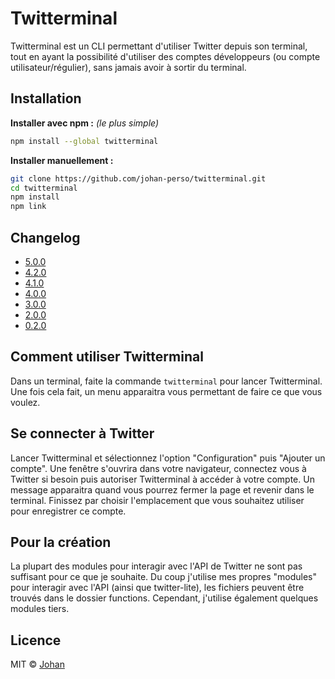 # Twitterminal

Twitterminal est un CLI permettant d'utiliser Twitter depuis son terminal, tout en ayant la possibilité d'utiliser des comptes développeurs (ou compte utilisateur/régulier), sans jamais avoir à sortir du terminal.


## Installation

**Installer avec npm :** *(le plus simple)*

```bash
npm install --global twitterminal
```

**Installer manuellement :**

```bash
git clone https://github.com/johan-perso/twitterminal.git
cd twitterminal
npm install
npm link
```


## Changelog

* [5.0.0](https://github.com/johan-perso/twitterminal/wiki/Changelog#v500)
* [4.2.0](https://github.com/johan-perso/twitterminal/wiki/Changelog#v420)
* [4.1.0](https://github.com/johan-perso/twitterminal/wiki/Changelog#v410)
* [4.0.0](https://github.com/johan-perso/twitterminal/wiki/Changelog#v400)
* [3.0.0](https://github.com/johan-perso/twitterminal/wiki/Changelog#v300)
* [2.0.0](https://github.com/johan-perso/twitterminal/wiki/Changelog#v200)
* [0.2.0](https://github.com/johan-perso/twitterminal/wiki/Changelog#v020-refonte-entière-du-code-depuis-la-branche-old)


## Comment utiliser Twitterminal

Dans un terminal, faite la commande `twitterminal` pour lancer Twitterminal. Une fois cela fait, un menu apparaitra vous permettant de faire ce que vous voulez.


## Se connecter à Twitter

Lancer Twitterminal et sélectionnez l'option "Configuration" puis "Ajouter un compte". Une fenêtre s'ouvrira dans votre navigateur, connectez vous à Twitter si besoin puis autoriser Twitterminal à accéder à votre compte. Un message apparaitra quand vous pourrez fermer la page et revenir dans le terminal. Finissez par choisir l'emplacement que vous souhaitez utiliser pour enregistrer ce compte.


## Pour la création

La plupart des modules pour interagir avec l'API de Twitter ne sont pas suffisant pour ce que je souhaite. Du coup j'utilise mes propres "modules" pour interagir avec l'API (ainsi que twitter-lite), les fichiers peuvent être trouvés dans le dossier functions. Cependant, j'utilise également quelques modules tiers.


## Licence

MIT © [Johan](https://johanstickman.com)
